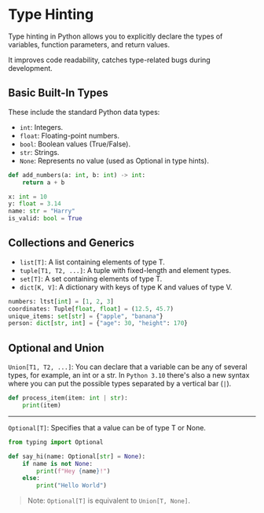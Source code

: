# Type Hinting

Type hinting in Python allows you to explicitly declare the types of variables, function parameters, and return values. 

It improves code readability, catches type-related bugs during development.

## Basic Built-In Types
These include the standard Python data types:

* `int`: Integers.
* `float`: Floating-point numbers.
* `bool`: Boolean values (True/False).
* `str`: Strings.
* `None`: Represents no value (used as Optional in type hints).

```python
def add_numbers(a: int, b: int) -> int:
    return a + b

x: int = 10
y: float = 3.14
name: str = "Harry"
is_valid: bool = True
```

## Collections and Generics

* `list[T]`: A list containing elements of type T.
* `tuple[T1, T2, ...]`: A tuple with fixed-length and element types.
* `set[T]`: A set containing elements of type T.
* `dict[K, V]`: A dictionary with keys of type K and values of type V.

```python
numbers: ltst[int] = [1, 2, 3]
coordinates: Tuple[float, float] = (12.5, 45.7)
unique_items: set[str] = {"apple", "banana"}
person: dict[str, int] = {"age": 30, "height": 170}
```

## Optional and Union

`Union[T1, T2, ...]`: You can declare that a variable can be any of several types, for example, an int or a str.
In `Python 3.10` there's also a new syntax where you can put the possible types separated by a vertical bar (`|`).

```python
def process_item(item: int | str):
    print(item)
```

---

`Optional[T]`: Specifies that a value can be of type T or None.
```python
from typing import Optional

def say_hi(name: Optional[str] = None):
    if name is not None:
        print(f"Hey {name}!")
    else:
        print("Hello World")
```

> Note: `Optional[T]` is equivalent to `Union[T, None]`.
